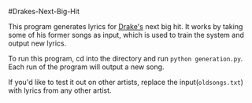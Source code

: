 #Drakes-Next-Big-Hit

This program generates lyrics for [Drake's](https://play.spotify.com/artist/3TVXtAsR1Inumwj472S9r4?play=true&utm_source=open.spotify.com&utm_medium=open) next big hit. It works by taking some of his former songs as input, which is used to train the system and output new lyrics. 

To run this program, cd into the directory and run `python generation.py`. Each run of the program will output a new song.

If you'd like to test it out on other artists, replace the input(`oldsongs.txt`) with lyrics from any other artist. 
